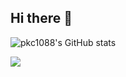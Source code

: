 ## Hi there 👋


![pkc1088's GitHub stats](https://github-readme-stats.vercel.app/api?username=pkc1088&show_icons=true&theme=radical)

<a href="https://hits.seeyoufarm.com"><img src="https://hits.seeyoufarm.com/api/count/incr/badge.svg?url=https%3A%2F%2Fgithub.com%2Fpkc1088&count_bg=%2379C83D&title_bg=%234779B2&icon=&icon_color=%23E7E7E7&title=hits&edge_flat=false"/></a>
